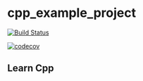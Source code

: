 # cpp_example_project
[![Build Status](https://travis-ci.com/tbjoss/cpp_example_project.svg?branch=main)](https://travis-ci.com/tbjoss/cpp_example_project)

[![codecov](https://codecov.io/gh/tbjoss/cpp_example_project/branch/main/graph/badge.svg)](https://codecov.io/gh/tbjoss/cpp_example_project)

## Learn Cpp

